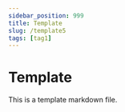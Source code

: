 ```yaml
---
sidebar_position: 999
title: Template
slug: /template5
tags: [tag1]
---
```


# Template

This is a template markdown file.